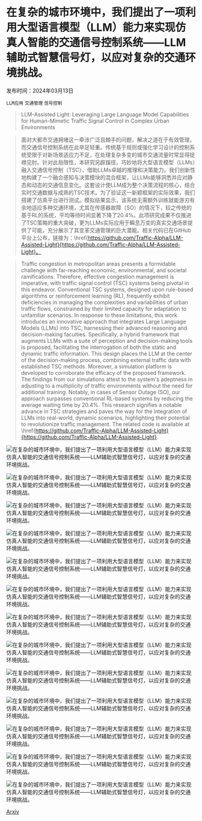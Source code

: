 # 在复杂的城市环境中，我们提出了一项利用大型语言模型（LLM）能力来实现仿真人智能的交通信号控制系统——LLM辅助式智慧信号灯，以应对复杂的交通环境挑战。

发布时间：2024年03月13日

`LLM应用` `交通管理` `信号控制`

> LLM-Assisted Light: Leveraging Large Language Model Capabilities for Human-Mimetic Traffic Signal Control in Complex Urban Environments

> 面对大都市交通拥堵这一牵涉广泛且棘手的问题，解决之道在于有效管理，而交通信号控制系统在此举足轻重。传统基于规则或强化学习设计的控制系统受限于对新场景适应力不足，在处理复杂多变的城市交通流量时常显得捉襟见肘。针对此局限性，本研究另辟蹊径，巧妙地将大型语言模型（LLMs）融入交通信号控制（TSC），借助LLMs卓越的推理和决策能力。我们创新性地构建了一个融合感知与决策模块的混合框架，让LLMs能够洞悉并应对静态和动态的交通信息变化。这套设计使LLM成为整个决策流程的核心，结合实时交通数据与成熟的TSC技术。为了验证这一新颖框架的实际效果，我们搭建了仿真平台进行测试。模拟结果显示，该系统无需额外训练就能游刃有余地适应多种交通环境，尤其在传感器故障（SO）的情况下，较之传统的基于RL的系统，平均等待时间显著下降了$20.4\%$。此项研究成果不仅推进了TSC策略的重大突破，更为LLMs实际应用于瞬息万变的真实交通场景提供了可能，充分展示了其变革交通管理的巨大潜能。相关代码已在GitHub平台上公布，链接为：\href{https://github.com/Traffic-Alpha/LLM-Assisted-Light}{https://github.com/Traffic-Alpha/LLM-Assisted-Light}。

> Traffic congestion in metropolitan areas presents a formidable challenge with far-reaching economic, environmental, and societal ramifications. Therefore, effective congestion management is imperative, with traffic signal control (TSC) systems being pivotal in this endeavor. Conventional TSC systems, designed upon rule-based algorithms or reinforcement learning (RL), frequently exhibit deficiencies in managing the complexities and variabilities of urban traffic flows, constrained by their limited capacity for adaptation to unfamiliar scenarios. In response to these limitations, this work introduces an innovative approach that integrates Large Language Models (LLMs) into TSC, harnessing their advanced reasoning and decision-making faculties. Specifically, a hybrid framework that augments LLMs with a suite of perception and decision-making tools is proposed, facilitating the interrogation of both the static and dynamic traffic information. This design places the LLM at the center of the decision-making process, combining external traffic data with established TSC methods. Moreover, a simulation platform is developed to corroborate the efficacy of the proposed framework. The findings from our simulations attest to the system's adeptness in adjusting to a multiplicity of traffic environments without the need for additional training. Notably, in cases of Sensor Outage (SO), our approach surpasses conventional RL-based systems by reducing the average waiting time by $20.4\%$. This research signifies a notable advance in TSC strategies and paves the way for the integration of LLMs into real-world, dynamic scenarios, highlighting their potential to revolutionize traffic management. The related code is available at \href{https://github.com/Traffic-Alpha/LLM-Assisted-Light}{https://github.com/Traffic-Alpha/LLM-Assisted-Light}.

![在复杂的城市环境中，我们提出了一项利用大型语言模型（LLM）能力来实现仿真人智能的交通信号控制系统——LLM辅助式智慧信号灯，以应对复杂的交通环境挑战。](../../../paper_images/2403.08337/x1.png)

![在复杂的城市环境中，我们提出了一项利用大型语言模型（LLM）能力来实现仿真人智能的交通信号控制系统——LLM辅助式智慧信号灯，以应对复杂的交通环境挑战。](../../../paper_images/2403.08337/x2.png)

![在复杂的城市环境中，我们提出了一项利用大型语言模型（LLM）能力来实现仿真人智能的交通信号控制系统——LLM辅助式智慧信号灯，以应对复杂的交通环境挑战。](../../../paper_images/2403.08337/x3.png)

![在复杂的城市环境中，我们提出了一项利用大型语言模型（LLM）能力来实现仿真人智能的交通信号控制系统——LLM辅助式智慧信号灯，以应对复杂的交通环境挑战。](../../../paper_images/2403.08337/x4.png)

![在复杂的城市环境中，我们提出了一项利用大型语言模型（LLM）能力来实现仿真人智能的交通信号控制系统——LLM辅助式智慧信号灯，以应对复杂的交通环境挑战。](../../../paper_images/2403.08337/x5.png)

![在复杂的城市环境中，我们提出了一项利用大型语言模型（LLM）能力来实现仿真人智能的交通信号控制系统——LLM辅助式智慧信号灯，以应对复杂的交通环境挑战。](../../../paper_images/2403.08337/x6.png)

![在复杂的城市环境中，我们提出了一项利用大型语言模型（LLM）能力来实现仿真人智能的交通信号控制系统——LLM辅助式智慧信号灯，以应对复杂的交通环境挑战。](../../../paper_images/2403.08337/x7.png)

![在复杂的城市环境中，我们提出了一项利用大型语言模型（LLM）能力来实现仿真人智能的交通信号控制系统——LLM辅助式智慧信号灯，以应对复杂的交通环境挑战。](../../../paper_images/2403.08337/x8.png)

![在复杂的城市环境中，我们提出了一项利用大型语言模型（LLM）能力来实现仿真人智能的交通信号控制系统——LLM辅助式智慧信号灯，以应对复杂的交通环境挑战。](../../../paper_images/2403.08337/x9.png)

![在复杂的城市环境中，我们提出了一项利用大型语言模型（LLM）能力来实现仿真人智能的交通信号控制系统——LLM辅助式智慧信号灯，以应对复杂的交通环境挑战。](../../../paper_images/2403.08337/x10.png)

![在复杂的城市环境中，我们提出了一项利用大型语言模型（LLM）能力来实现仿真人智能的交通信号控制系统——LLM辅助式智慧信号灯，以应对复杂的交通环境挑战。](../../../paper_images/2403.08337/x11.png)

![在复杂的城市环境中，我们提出了一项利用大型语言模型（LLM）能力来实现仿真人智能的交通信号控制系统——LLM辅助式智慧信号灯，以应对复杂的交通环境挑战。](../../../paper_images/2403.08337/x12.png)

![在复杂的城市环境中，我们提出了一项利用大型语言模型（LLM）能力来实现仿真人智能的交通信号控制系统——LLM辅助式智慧信号灯，以应对复杂的交通环境挑战。](../../../paper_images/2403.08337/x13.png)

[Arxiv](https://arxiv.org/abs/2403.08337)